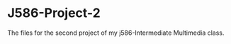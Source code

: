J586-Project-2
==============

The files for the second project of my j586-Intermediate Multimedia class.
